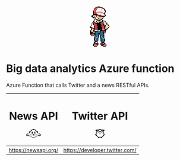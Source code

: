 <p align="center"><img src="img/red.png"></p>

# Big data analytics Azure function

Azure Function that calls Twitter and a news RESTful APIs.

| <h1 align="center">News API</h1><p align="center"><img src="img/p1.png" height="24"></p> | <h1 align="center">Twitter API</h1><p align="center"><img src="img/p2.png" height="24"></p> |
| :------------------------ | :--------------------- |
| https://newsapi.org/ | https://developer.twitter.com/ |